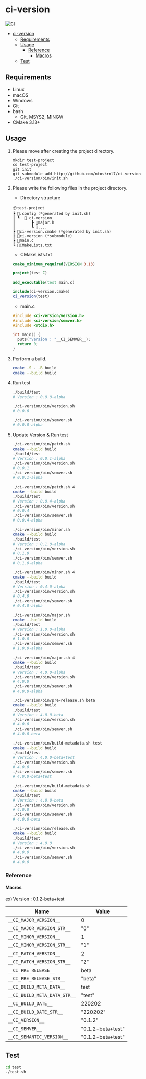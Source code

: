 # ci-version

[![CI](https://github.com/ntoskrnl7/ci-version/actions/workflows/main.yml/badge.svg)](https://github.com/ntoskrnl7/ci-version/actions/workflows/main.yml)

- [ci-version](#ci-version)
  - [Requirements](#requirements)
  - [Usage](#usage)
    - [Reference](#reference)
      - [Macros](#macros)
  - [Test](#test)

## Requirements

- Linux
- macOS
- Windows
- Git
- bash
  - Git, MSYS2, MINGW
- CMake 3.13+

## Usage

1. Please move after creating the project directory.

    ```batch
    mkdir test-project
    cd test-project
    git init
    git submodule add http://github.com/ntoskrnl7/ci-version
    ./ci-version/bin/init.sh
    ```

2. Please write the following files in the project directory.

   - Directory structure

    ```tree
    📦test-project
    ┣ 📂.config (*generated by init.sh)
    ┃ ┗  📂 ci-version
    ┃       ┣ 📜major.h
    ┃       ┗ 📜....
    ┣ 📜ci-version.cmake (*generated by init.sh)
    ┣ 📂ci-version (*submodule)
    ┣ 📜main.c
    ┗ 📜CMakeLists.txt
    ```

   - CMakeLists.txt

    ```CMake
    cmake_minimum_required(VERSION 3.13)

    project(test C)

    add_executable(test main.c)

    include(ci-version.cmake)
    ci_version(test)
    ```

   - main.c

    ```C
    #include <ci-version/version.h>
    #include <ci-version/semver.h>
    #include <stdio.h>

    int main() {
      puts("Version : "__CI_SEMVER__);
      return 0;
    }
    ```

3. Perform a build.

   ```bash
   cmake -S . -B build
   cmake --build build
   ```

4. Run test

    ```bash
    ./build/test
    # Version : 0.0.0-alpha

    ./ci-version/bin/version.sh
    # 0.0.0

    ./ci-version/bin/semver.sh
    # 0.0.0-alpha
    ```

5. Update Version & Run test

    ```bash
    ./ci-version/bin/patch.sh
    cmake --build build
    ./build/test
    # Version : 0.0.1-alpha
    ./ci-version/bin/version.sh
    # 0.0.1
    ./ci-version/bin/semver.sh
    # 0.0.1-alpha

    ./ci-version/bin/patch.sh 4
    cmake --build build
    ./build/test
    # Version : 0.0.4-alpha
    ./ci-version/bin/version.sh
    # 0.0.4
    ./ci-version/bin/semver.sh
    # 0.0.4-alpha

    ./ci-version/bin/minor.sh
    cmake --build build
    ./build/test
    # Version : 0.1.0-alpha
    ./ci-version/bin/version.sh
    # 0.1.0
    ./ci-version/bin/semver.sh
    # 0.1.0-alpha

    ./ci-version/bin/minor.sh 4
    cmake --build build
    ./build/test
    # Version : 0.4.0-alpha
    ./ci-version/bin/version.sh
    # 0.4.0
    ./ci-version/bin/semver.sh
    # 0.4.0-alpha

    ./ci-version/bin/major.sh
    cmake --build build
    ./build/test
    # Version : 1.0.0-alpha
    ./ci-version/bin/version.sh
    # 1.0.0
    ./ci-version/bin/semver.sh
    # 1.0.0-alpha

    ./ci-version/bin/major.sh 4
    cmake --build build
    ./build/test
    # Version : 4.0.0-alpha
    ./ci-version/bin/version.sh
    # 4.0.0
    ./ci-version/bin/semver.sh
    # 4.0.0-alpha

    ./ci-version/bin/pre-release.sh beta
    cmake --build build
    ./build/test
    # Version : 4.0.0-beta
    ./ci-version/bin/version.sh
    # 4.0.0
    ./ci-version/bin/semver.sh
    # 4.0.0-beta

    ./ci-version/bin/build-metadata.sh test
    cmake --build build
    ./build/test
    # Version : 4.0.0-beta+test
    ./ci-version/bin/version.sh
    # 4.0.0
    ./ci-version/bin/semver.sh
    # 4.0.0-beta+test

    ./ci-version/bin/build-metadata.sh
    cmake --build build
    ./build/test
    # Version : 4.0.0-beta
    ./ci-version/bin/version.sh
    # 4.0.0
    ./ci-version/bin/semver.sh
    # 4.0.0-beta

    ./ci-version/bin/release.sh
    cmake --build build
    ./build/test
    # Version : 4.0.0
    ./ci-version/bin/version.sh
    # 4.0.0
    ./ci-version/bin/semver.sh
    # 4.0.0
    ```

### Reference

#### Macros

ex) Version : 0.1.2-beta+test

| Name                         | Value |
| ---------------------------- | ------------------------ |
| `__CI_MAJOR_VERSION__`       | 0                        |
| `__CI_MAJOR_VERSION_STR__`   | "0"                      |
| `__CI_MINOR_VERSION__`       | 1                        |
| `__CI_MINOR_VERSION_STR__`   | "1"                      |
| `__CI_PATCH_VERSION__`       | 2                        |
| `__CI_PATCH_VERSION_STR__`   | "2"                      |
| `__CI_PRE_RELEASE__`         | beta                     |
| `__CI_PRE_RELEASE_STR__`     | "beta"                   |
| `__CI_BUILD_META_DATA__`     | test                     |
| `__CI_BUILD_META_DATA_STR__` | "test"                   |
| `__CI_BUILD_DATE__`          | 220202                   |
| `__CI_BUILD_DATE_STR__`      | "220202"                 |
| `__CI_VERSION__`             | "0.1.2"                  |
| `__CI_SEMVER__`              | "0.1.2-beta+test"        |
| `__CI_SEMANTIC_VERSION__`    | "0.1.2-beta+test"        |

## Test

```bash
cd test
./test.sh
````
